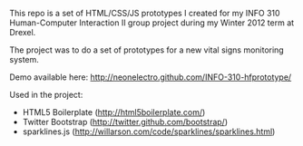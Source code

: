This repo is a set of HTML/CSS/JS prototypes I created for my INFO 310 Human-Computer Interaction II group project during my Winter 2012 term at Drexel.

The project was to do a set of prototypes for a new vital signs monitoring system.

Demo available here: http://neonelectro.github.com/INFO-310-hfprototype/

Used in the project:

* HTML5 Boilerplate (http://html5boilerplate.com/)
* Twitter Bootstrap (http://twitter.github.com/bootstrap/)
* sparklines.js (http://willarson.com/code/sparklines/sparklines.html)